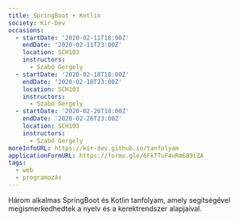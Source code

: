 ```yaml
---
title: SpringBoot + Kotlin
society: Kir-Dev
occasions:
  - startDate: '2020-02-11T18:00Z'
    endDate: '2020-02-11T23:00Z'
    location: SCH103
    instructors:
      - Szabó Gergely
  - startDate: '2020-02-18T18:00Z'
    endDate: '2020-02-18T23:00Z'
    location: SCH103
    instructors:
      - Szabó Gergely
  - startDate: '2020-02-26T18:00Z'
    endDate: '2020-02-26T23:00Z'
    location: SCH103
    instructors:
      - Szabó Gergely
moreInfoURL: https://kir-dev.github.io/tanfolyam
applicationFormURL: https://forms.gle/6FkTTuF4uRm689iZA
tags:
  - web
  - programozás
---
```


Három alkalmas SpringBoot és Kotlin tanfolyam, amely segítségével megismerkedhedtek a nyelv és a kerektrendszer alapjaival.
